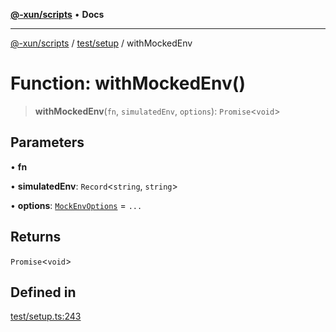 [**@-xun/scripts**](../../../README.md) • **Docs**

***

[@-xun/scripts](../../../README.md) / [test/setup](../README.md) / withMockedEnv

# Function: withMockedEnv()

> **withMockedEnv**(`fn`, `simulatedEnv`, `options`): `Promise`\<`void`\>

## Parameters

• **fn**

• **simulatedEnv**: `Record`\<`string`, `string`\>

• **options**: [`MockEnvOptions`](../type-aliases/MockEnvOptions.md) = `...`

## Returns

`Promise`\<`void`\>

## Defined in

[test/setup.ts:243](https://github.com/Xunnamius/xscripts/blob/61a6185ffd6f73d4fe8e86fde7ca0e419bd4f892/test/setup.ts#L243)
